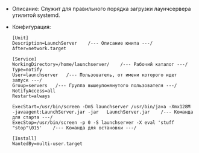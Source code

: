 + Описание: Служит для правильного порядка загрузки лаунчсервера утилитой systemd.
+ Конфигурация:   

      [Unit]
      Description=LaunchServer    /--- Описание юнита ---/
      After=network.target
                  
      [Service]
      WorkingDirectory=/home/launchserver/    /--- Рабочий каталог ---/
      Type=notify
      User=launchserver   /--- Пользователь, от имени которого идет запуск ---/
      Group=servers   /--- Группа вышеупомянутого пользователя ---/
      NotifyAccess=all
      Restart=always    

      ExecStart=/usr/bin/screen -DmS launchserver /usr/bin/java -Xmx128M -javaagent:LaunchServer.jar -jar   LaunchServer.jar    /--- Команда для старта ---/
      ExecStop=/usr/bin/screen -p 0 -S launchserver -X eval 'stuff "stop"\015'    /--- Команда для остановки ---/
      
      [Install]
      WantedBy=multi-user.target
